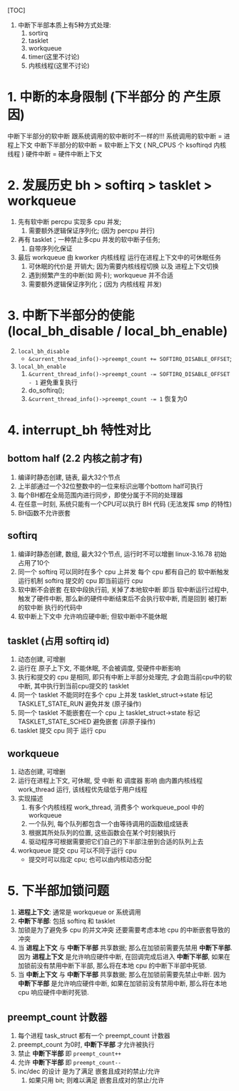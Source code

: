 
[TOC]
1. 中断下半部本质上有5种方式处理:
    1. sortirq
    2. tasklet
    3. workqueue
    4. timer(这里不讨论)
    5. 内核线程(这里不讨论)

# 1. 中断的本身限制 (下半部分 的 产生原因)
中断下半部分的软中断 跟系统调用的软中断时不一样的!!!
系统调用的软中断      = 进程上下文
中断下半部分的软中断  = 软中断上下文 ( NR_CPUS 个 ksoftirqd 内核线程 )
硬件中断              = 硬件中断上下文

# 2. 发展历史 bh > softirq > tasklet > workqueue
1. 先有软中断 percpu 实现多 cpu 并发;
    1. 需要额外逻辑保证序列化; (因为 percpu 并行)
2. 再有 tasklet；一种禁止多cpu 并发的软中断子任务;
    1. 自带序列化保证
3. 最后 workqueue 由 kworker 内核线程 运行在进程上下文中的可休眠任务
    1. 可休眠的代价是 开销大; 因为需要内核线程切换 以及 进程上下文切换
    2. 遇到频繁产生的中断(如 网卡); workqueue 并不合适
    3. 需要额外逻辑保证序列化；(因为 内核线程 并发)

# 3. 中断下半部分的使能 (local_bh_disable / local_bh_enable)
2. `local_bh_disable`
    + `&current_thread_info()->preempt_count += SOFTIRQ_DISABLE_OFFSET`;
3. `local_bh_enable`
    1. `&current_thread_info()->preempt_count -= SOFTIRQ_DISABLE_OFFSET - 1` 避免重复执行
    2. do_softirq();
    3. `&current_thread_info()->preempt_count -= 1` 恢复为0

# 4. interrupt_bh 特性对比
## bottom half (2.2 内核之前才有)
1. 编译时静态创建, 链表, 最大32个节点
2. 上半部通过一个32位整数中的一位来标识出哪个bottom half可执行
3. 每个BH都在全局范围内进行同步，即使分属于不同的处理器
4. 在任意一时刻, 系统只能有一个CPU可以执行 BH 代码 (无法发挥 smp 的特性)
5. BH函数不允许嵌套

## softirq
1. 编译时静态创建, 数组, 最大32个节点, 运行时不可以增删
   linux-3.16.78 初始占用了10个
2. 同一个 softirq 可以同时在多个 cpu 上并发
   每个 cpu 都有自己的 软中断触发运行机制
   softirq 提交的 cpu 即当前运行 cpu
3. 软中断不会嵌套
   在软中段执行前, 关掉了本地软中断
   即当 软中断运行过程中, 触发了硬件中断,
   那么新的硬件中断结束后不会执行软中断,
   而是回到 被打断的软中断 执行的代码中
4. 软中断上下文中 允许响应硬中断; 但软中断中不能休眠

## tasklet (占用 softirq id)
1. 动态创建, 可增删
2. 运行在 原子上下文, 不能休眠, 不会被调度, 受硬件中断影响
3. 执行和提交的 cpu 是相同, 即只有中断上半部分处理完,
   才会跑当前cpu中的软中断, 其中执行到当前cpu提交的 tasklet
4. 同一个 tasklet 不能同时在多个 cpu 上并发
   tasklet_struct->state 标记 TASKLET_STATE_RUN   避免并发 (原子操作)
5. 同一个 tasklet 不能嵌套在一个 cpu 上
   tasklet_struct->state 标记 TASKLET_STATE_SCHED 避免嵌套 (非原子操作)
6. tasklet 提交 cpu 同于 运行 cpu

## workqueue
1. 动态创建, 可增删
2. 运行在进程上下文, 可休眠, 受 中断 和 调度器 影响
   由内置内核线程 work_thread 运行,
   该线程优先级低于用户线程
4. 实现描述
    1. 有多个内核线程 work_thread, 消费多个 workqueue_pool 中的 workqueue
    2. 一个队列, 每个队列都包含一个由等待调用的函数组成链表
    3. 根据其所处队列的位置, 这些函数会在某个时刻被执行
    4. 驱动程序可根据需要把它们自己的下半部注册到合适的队列上去
5. workqueue 提交 cpu 可以不同于运行 cpu
    + 提交时可以指定 cpu; 也可以由内核动态分配

# 5. 下半部加锁问题
1. **进程上下文**: 通常是 workqueue or 系统调用
2. **中断下半部**: 包括 softirq 和 tasklet
3. 加锁是为了避免多 cpu 的并文冲突
   还要需要考虑本地 cpu 的中断嵌套导致的冲突
4. 当 **进程上下文** 与 **中断下半部** 共享数据;
   那么在加锁前需要先禁用 **中断下半部**.
   因为 **进程上下文** 是允许响应硬件中断, 在回调完成后进入 **中断下半部**,
   如果在加锁前没有禁用中断下半部, 那么将在本地 cpu 的中断下半部中死锁.
5. 当 **中断上下文** 与 **中断下半部** 共享数据;
   那么在加锁前需要先禁止中断.
   因为 **中断下半部** 是允许响应硬件中断,
   如果在加锁前没有禁用中断, 那么将在本地 cpu 响应硬件中断时死锁.

## preempt_count 计数器
1. 每个进程 task_struct 都有一个 preempt_count 计数器
2. preempt_count 为0时, **中断下半部** 才允许被执行
3. 禁止 **中断下半部** 即 `preempt_count++`
4. 允许 **中断下半部** 即 `preempt_count--`
5. inc/dec 的设计 是为了满足 嵌套且成对的禁止/允许
    1. 如果只用 bit; 则难以满足 嵌套且成对的禁止/允许
